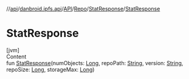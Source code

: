 //[api](../../../../index.md)/[danbroid.ipfs.api](../../../index.md)/[API](../../index.md)/[Repo](../index.md)/[StatResponse](index.md)/[StatResponse](-stat-response.md)



# StatResponse  
[jvm]  
Content  
fun [StatResponse](-stat-response.md)(numObjects: [Long](https://kotlinlang.org/api/latest/jvm/stdlib/kotlin/-long/index.html), repoPath: [String](https://kotlinlang.org/api/latest/jvm/stdlib/kotlin/-string/index.html), version: [String](https://kotlinlang.org/api/latest/jvm/stdlib/kotlin/-string/index.html), repoSize: [Long](https://kotlinlang.org/api/latest/jvm/stdlib/kotlin/-long/index.html), storageMax: [Long](https://kotlinlang.org/api/latest/jvm/stdlib/kotlin/-long/index.html))  



